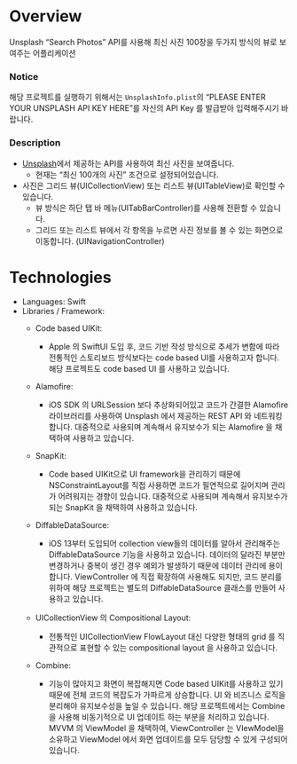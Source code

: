 # Overview

Unsplash “Search Photos” API를 사용해 최신 사진 100장을 두가지 방식의 뷰로 보여주는 어플리케이션

### Notice

해당 프로젝트를 실행하기 위해서는 `UnsplashInfo.plist`의 “PLEASE ENTER YOUR UNSPLASH API KEY HERE”를 자신의 API Key 를 발급받아 입력해주시기 바랍니다.

### Description

- [Unsplash](https://unsplash.com/)에서 제공하는 API를 사용하여 최신 사진을 보여줍니다.
    - 현재는 “최신 100개의 사진” 조건으로 설정되어있습니다.
- 사진은 그리드 뷰(UICollectionView) 또는 리스트 뷰(UITableView)로 확인할 수 있습니다.
    - 뷰 방식은 하단 탭 바 메뉴(UITabBarController)를 사용해 전환할 수 있습니다.
    - 그리드 또는 리스트 뷰에서 각 항목을 누르면 사진 정보를 볼 수 있는 화면으로 이동합니다. (UINavigationController)

# Technologies

- Languages: Swift
- Libraries / Framework:
    - Code based UIKit:
        - Apple 의 SwiftUI 도입 후, 코드 기반 작성 방식으로 추세가 변함에 따라 전통적인 스토리보드 방식보다는 code based UI를 사용하고자 합니다. 해당 프로젝트도 code based UI 를 사용하고 있습니다.

    - Alamofire:
        - iOS SDK 의 URLSession 보다 추상화되어있고 코드가 간결한 Alamofire 라이브러리를 사용하여 Unsplash 에서 제공하는 REST API 와 네트워킹합니다. 대중적으로 사용되며 계속해서 유지보수가 되는 Alamofire 을 채택하여 사용하고 있습니다.
    
    - SnapKit:
        - Code based UIKit으로 UI framework을 관리하기 때문에 NSConstraintLayout를 직접 사용하면 코드가 필연적으로 길어지며 관리가 어려워지는 경향이 있습니다. 대중적으로 사용되며 계속해서 유지보수가 되는 SnapKit 을 채택하여 사용하고 있습니다.
    
    - DiffableDataSource:
        - iOS 13부터 도입되어 collection view들의 데이터를 알아서 관리해주는 DiffableDataSource 기능을 사용하고 있습니다. 데이터의 달라진 부분만 변경하거나 중복이 생긴 경우 예외가 발생하기 때문에 데이터 관리에 용이합니다. ViewController 에 직접 확장하여 사용해도 되지만, 코드 분리를 위하여 해당 프로젝트는 별도의 DiffableDataSource 클래스를 만들어 사용하고 있습니다.
    
    - UICollectionView 의 Compositional Layout:
        - 전통적인 UICollectionView FlowLayout 대신 다양한 형태의 grid 를 직관적으로 표현할 수 있는 compositional layout 을 사용하고 있습니다.
    
    - Combine:
        - 기능이 많아지고 화면이 복잡해지면 Code based UIKit를 사용하고 있기 때문에 전체 코드의 복잡도가 가파르게 상승합니다. UI 와 비즈니스 로직을 분리해야 유지보수성을 높일 수 있습니다. 해당 프로젝트에서는 Combine 을 사용해 비동기적으로 UI 업데이트 하는 부분을 처리하고 있습니다. MVVM 의 ViewModel 을 채택하여, ViewController 는 VIewModel을 소유하고 ViewModel 에서 화면 업데이트를 모두 담당할 수 있게 구성되어있습니다.
